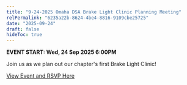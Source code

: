 ```yaml
---
title: "9-24-2025 Omaha DSA Brake Light Clinic Planning Meeting"
relPermalink: "6235a22b-8624-4be4-8816-9109cbe25725"
date: "2025-09-24"
draft: false
hideToc: true
---
```



**EVENT START: Wed, 24 Sep 2025 6:00PM**

Join us as we plan out our chapter's first Brake Light Clinic!

[View Event and RSVP Here](https://actionnetwork.org/events/9-24-2025-omaha-dsa-brake-light-clinic-planning-meeting)
